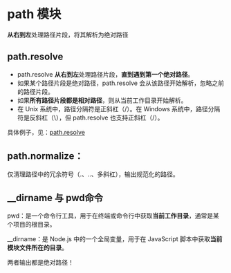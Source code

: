 # path 模块

**从右到左**处理路径片段，将其解析为绝对路径

## path.resolve
* path.resolve **从右到左**处理路径片段，**直到遇到第一个绝对路径**。
* 如果某个路径片段是绝对路径，path.resolve 会从该路径开始解析，忽略之前的路径片段。
* 如果**所有路径片段都是相对路径**，则从当前工作目录开始解析。
* 在 Unix 系统中，路径分隔符是正斜杠（/）。在 Windows 系统中，路径分隔符是反斜杠（\），但 path.resolve 也支持正斜杠（/）。

具体例子，见：[path.resolve](./code/path.js)

## path.normalize：
仅清理路径中的冗余符号（.、..、多斜杠），输出规范化的路径。


## __dirname 与 pwd命令
pwd：是一个命令行工具，用于在终端或命令行中获取**当前工作目录**，通常是某个项目的根目录。

__dirname：是 Node.js 中的一个全局变量，用于在 JavaScript 脚本中获取**当前模块文件所在的目录**。

两者输出都是绝对路径！